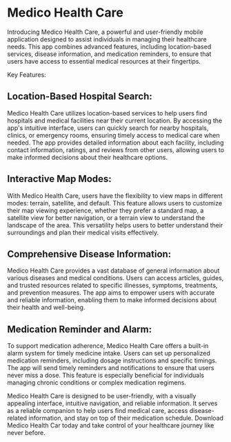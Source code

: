 # Medico Health Care

Introducing Medico Health Care, a powerful and user-friendly mobile application designed to assist individuals in managing their healthcare needs. This app combines advanced features, including location-based services, disease information, and medication reminders, to ensure that users have access to essential medical resources at their fingertips.

Key Features:

## Location-Based Hospital Search:
Medico Health Care utilizes location-based services to help users find hospitals and medical facilities near their current location. By accessing the app's intuitive interface, users can quickly search for nearby hospitals, clinics, or emergency rooms, ensuring timely access to medical care when needed. The app provides detailed information about each facility, including contact information, ratings, and reviews from other users, allowing users to make informed decisions about their healthcare options.

## Interactive Map Modes:
With Medico Health Care, users have the flexibility to view maps in different modes: terrain, satellite, and default. This feature allows users to customize their map viewing experience, whether they prefer a standard map, a satellite view for better navigation, or a terrain view to understand the landscape of the area. This versatility helps users to better understand their surroundings and plan their medical visits effectively.

## Comprehensive Disease Information:
Medico Health Care provides a vast database of general information about various diseases and medical conditions. Users can access articles, guides, and trusted resources related to specific illnesses, symptoms, treatments, and prevention measures. The app aims to empower users with accurate and reliable information, enabling them to make informed decisions about their health and well-being.

## Medication Reminder and Alarm:
To support medication adherence, Medico Health Care offers a built-in alarm system for timely medicine intake. Users can set up personalized medication reminders, including dosage instructions and specific timings. The app will send timely reminders and notifications to ensure that users never miss a dose. This feature is especially beneficial for individuals managing chronic conditions or complex medication regimens.

Medico Health Care is designed to be user-friendly, with a visually appealing interface, intuitive navigation, and reliable information. It serves as a reliable companion to help users find medical care, access disease-related information, and stay on top of their medication schedule. Download Medico Health Car today and take control of your healthcare journey like never before.
